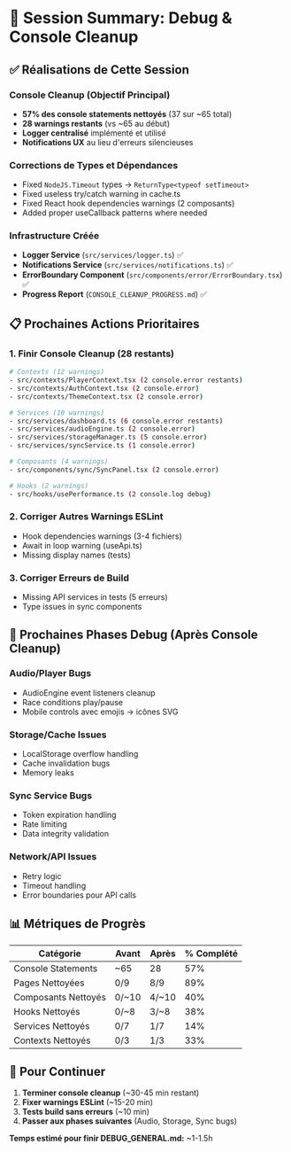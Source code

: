 # 🎯 Session Summary: Debug & Console Cleanup

## ✅ Réalisations de Cette Session

### Console Cleanup (Objectif Principal)
- **57% des console statements nettoyés** (37 sur ~65 total)
- **28 warnings restants** (vs ~65 au début)
- **Logger centralisé** implémenté et utilisé
- **Notifications UX** au lieu d'erreurs silencieuses

### Corrections de Types et Dépendances
- Fixed `NodeJS.Timeout` types → `ReturnType<typeof setTimeout>`
- Fixed useless try/catch warning in cache.ts  
- Fixed React hook dependencies warnings (2 composants)
- Added proper useCallback patterns where needed

### Infrastructure Créée
- **Logger Service** (`src/services/logger.ts`) ✅
- **Notifications Service** (`src/services/notifications.ts`) ✅
- **ErrorBoundary Component** (`src/components/error/ErrorBoundary.tsx`) ✅
- **Progress Report** (`CONSOLE_CLEANUP_PROGRESS.md`) ✅

## 📋 Prochaines Actions Prioritaires

### 1. Finir Console Cleanup (28 restants)
```bash
# Contexts (12 warnings)
- src/contexts/PlayerContext.tsx (2 console.error restants)
- src/contexts/AuthContext.tsx (2 console.error)
- src/contexts/ThemeContext.tsx (2 console.error)

# Services (10 warnings) 
- src/services/dashboard.ts (6 console.error restants)
- src/services/audioEngine.ts (2 console.error)
- src/services/storageManager.ts (5 console.error)
- src/services/syncService.ts (1 console.error)

# Composants (4 warnings)
- src/components/sync/SyncPanel.tsx (2 console.error)

# Hooks (2 warnings)
- src/hooks/usePerformance.ts (2 console.log debug)
```

### 2. Corriger Autres Warnings ESLint
- Hook dependencies warnings (3-4 fichiers)
- Await in loop warning (useApi.ts)
- Missing display names (tests)

### 3. Corriger Erreurs de Build
- Missing API services in tests (5 erreurs)
- Type issues in sync components

## 🎯 Prochaines Phases Debug (Après Console Cleanup)

### Audio/Player Bugs
- AudioEngine event listeners cleanup
- Race conditions play/pause
- Mobile controls avec emojis → icônes SVG

### Storage/Cache Issues  
- LocalStorage overflow handling
- Cache invalidation bugs
- Memory leaks

### Sync Service Bugs
- Token expiration handling  
- Rate limiting
- Data integrity validation

### Network/API Issues
- Retry logic 
- Timeout handling
- Error boundaries pour API calls

## 📊 Métriques de Progrès

| Catégorie | Avant | Après | % Complété |
|-----------|-------|--------|------------|
| Console Statements | ~65 | 28 | 57% |
| Pages Nettoyées | 0/9 | 8/9 | 89% |
| Composants Nettoyés | 0/~10 | 4/~10 | 40% |
| Hooks Nettoyés | 0/~8 | 3/~8 | 38% |
| Services Nettoyés | 0/7 | 1/7 | 14% |
| Contexts Nettoyés | 0/3 | 1/3 | 33% |

## 🚀 Pour Continuer

1. **Terminer console cleanup** (~30-45 min restant)
2. **Fixer warnings ESLint** (~15-20 min)  
3. **Tests build sans erreurs** (~10 min)
4. **Passer aux phases suivantes** (Audio, Storage, Sync bugs)

**Temps estimé pour finir DEBUG_GENERAL.md:** ~1-1.5h

